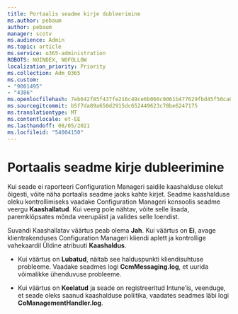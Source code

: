 ```yaml
---
title: Portaalis seadme kirje dubleerimine
ms.author: pebaum
author: pebaum
manager: scotv
ms.audience: Admin
ms.topic: article
ms.service: o365-administration
ROBOTS: NOINDEX, NOFOLLOW
localization_priority: Priority
ms.collection: Adm_O365
ms.custom:
- "9001495"
- "4386"
ms.openlocfilehash: 7eb642f85f437fe216c49ce6b060c9061b477629fbd45f50ca0ef315b8cd32d3
ms.sourcegitcommit: b5f7da89a650d2915dc652449623c78be6247175
ms.translationtype: MT
ms.contentlocale: et-EE
ms.lasthandoff: 08/05/2021
ms.locfileid: "54004150"
---
```

# <a name="duplicate-device-record-in-the-portal"></a>Portaalis seadme kirje dubleerimine

Kui seade ei raporteeri Configuration Manageri saidile kaashalduse olekut õigesti, võite näha portaalis seadme jaoks kahte kirjet. Seadme kaashalduse oleku kontrollimiseks vaadake Configuration Manageri konsoolis seadme veergu **Kaashallatud**. Kui veerg pole nähtav, võite selle lisada, paremklõpsates mõnda veerupäist ja valides selle loendist.

Suvandi Kaashallatav väärtus peab olema **Jah**. Kui väärtus on **Ei**, avage klientrakenduses Configuration Manageri kliendi aplett ja kontrollige vahekaardil Üldine atribuuti **Kaashaldus**.

- Kui väärtus on **Lubatud**, näitab see halduspunkti kliendisuhtuse probleeme. Vaadake seadmes logi **CcmMessaging.log**, et uurida võimalikke ühenduvuse probleeme.

- Kui väärtus on **Keelatud** ja seade on registreeritud Intune’is, veenduge, et seade oleks saanud kaashalduse poliitika, vaadates seadmes läbi logi **CoManagementHandler.log**.
